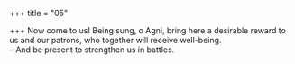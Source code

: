 +++
title = "05"

+++
Now come to us! Being sung, o Agni, bring here a desirable reward to us and our patrons, who together will receive well-being.  
– And be present to strengthen us in battles.  